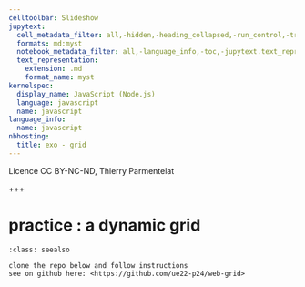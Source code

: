 ```yaml
---
celltoolbar: Slideshow
jupytext:
  cell_metadata_filter: all,-hidden,-heading_collapsed,-run_control,-trusted
  formats: md:myst
  notebook_metadata_filter: all,-language_info,-toc,-jupytext.text_representation.jupytext_version,-jupytext.text_representation.format_version
  text_representation:
    extension: .md
    format_name: myst
kernelspec:
  display_name: JavaScript (Node.js)
  language: javascript
  name: javascript
language_info:
  name: javascript
nbhosting:
  title: exo - grid
---
```


Licence CC BY-NC-ND, Thierry Parmentelat

+++

# practice : a dynamic grid

````{admonition} basic DOM manipulations and event handling
:class: seealso

clone the repo below and follow instructions  
see on github here: <https://github.com/ue22-p24/web-grid>
````
